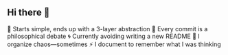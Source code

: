 ## Hi there 👋

🤯 Starts simple, ends up with a 3-layer abstraction
🎢 Every commit is a philosophical debate
🌀 Currently avoiding writing a new README
📎 I organize chaos—sometimes
⚡ I document to remember what I was thinking
